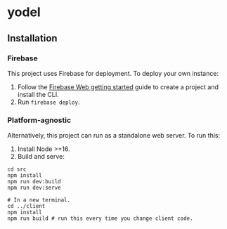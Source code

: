 # yodel

## Installation

### Firebase

This project uses Firebase for deployment. To deploy your own instance:

1. Follow the [Firebase Web getting started](https://firebase.google.com/docs/web/setup) guide to create a project and install the CLI.
1. Run `firebase deploy`.

### Platform-agnostic

Alternatively, this project can run as a standalone web server. To run this:

1. Install Node >=16.
1. Build and serve:

```
cd src
npm install
npm run dev:build
npm run dev:serve

# In a new terminal.
cd ../client
npm install
npm run build # run this every time you change client code.
```